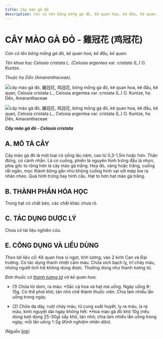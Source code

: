 ```yaml
---
title: Cây mào gà đỏ
description: Còn có tên bông mồng gà đỏ, kê quan hoa, kê đầu, kê quan. Tên khoa học Celosia cristata L. (Celosia argentea var. cristata (L.) O. Kuntze. Thuộc họ Dền (Amaranthaceae).
---
```

# CÂY MÀO GÀ ĐỎ - 雞冠花 (鸡冠花)

*Còn có tên bông mồng gà đỏ, kê quan hoa, kê đầu, kê quan.*

*Tên khoa học Celosia cristata L. (Celosia argentea var. cristata (L.) O. Kuntze.*

*Thuộc họ Dền (Amaranthaceae).*

![cây mào gà đỏ, 雞冠花, 鸡冠花, bông mồng gà đỏ, kê quan hoa, kê đầu, kê quan, Celosia cristata L., Celosia argentea var. cristata \(L.\) O. Kuntze, họ Dền, Amaranthaceae](/imgs/do-tat-loi/ctvvtvn/cay-mao-ga-do.jpg)

![cây mào gà đỏ, 雞冠花, 鸡冠花, bông mồng gà đỏ, kê quan hoa, kê đầu, kê quan, Celosia cristata L., Celosia argentea var. cristata \(L.\) O. Kuntze, họ Dền, Amaranthaceae](/imgs/do-tat-loi/ctvvtvn/cay-mao-ga-do-2.jpg)

***Cây mào gà đỏ - Celosia cristata***

## A. MÔ TẢ CÂY

Cây mào gà đỏ là một loại cỏ sống lâu năm, cao từ 0,3-1,5m hoặc hơn. Thân đứng, có cành nhẵn. Lá có cuống, phiến lá nguyên hình trứng đầu lá nhọn, phía gốc to rộng hơn lá cây mào gà trắng. Hoa đỏ, vàng hoặc trắng, cuống rất ngắn, mọc thành bông gần như không cuống hình vại với mép loe ra nhăn nheo. Quả hình trứng hay hình cầu. Hạt to hơn hạt mào gà trắng.

## B. THÀNH PHẦN HÓA HỌC

Trong hạt có chất béo, các chất khác chưa rõ.

## C. TÁC DỤNG DƯỢC LÝ

Chưa có tài liệu nghiên cứu.

## E. CÔNG DỤNG VÀ LIỀU DÙNG

*Theo tài liệu cổ:* Kê quan hoa vị ngọt, tính lương; vào 2 kinh Can và Đại trường. Có tác dụng thanh nhiệt cầm máu. Chữa xích bạch lỵ, trĩ chảy máu, những người tích trệ không dùng được. Thường dùng như thanh tương tử.

*Đơn thuốc có [thanh tương tử](/nhung-cay-thuoc-va-vi-thuoc-viet-nam/ket-qua-tra-cuu/cay-mao-ga-trang) và kê quan hoa:*

* (1) Chữa lòi dom, ra máu: *Sắc cả hoa và hạt mà uống. Ngày uống 8-15g. Có thể phơi khô, tán nhỏ chế thành thuốc viên. Chia làm nhiều lần uống trong ngày.

* (2) Chữa dạ dày, ruột chảy máu, tử cung xuất huyết, lỵ ra máu, ỉa ra máu, kinh nguyệt dài ngày không hết: *Hoa mào gà đỏ khô 10g (nếu dùng tươi dùng 25-30g) sấy khô, tán nhỏ; chia làm nhiều lần uống trong ngày; mỗi lần uống 1-2g (*Kinh nghiệm nhân dân*).

(Nguồn <a href="http://www.thuocvuonnha.com/nhung-cay-thuoc-va-vi-thuoc-viet-nam/ket-qua-tra-cuu/cay-mao-ga-do" target="_blank">link</a>)
